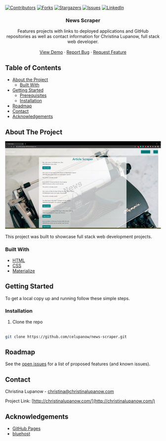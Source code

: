 <!-- PROJECT SHIELDS -->

[![Contributors][contributors-shield]][contributors-url] [![Forks][forks-shield]][forks-url] [![Stargazers][stars-shield]][stars-url] [![Issues][issues-shield]][issues-url] [![LinkedIn][linkedin-shield]][linkedin-url]

 
<h3 align="center">News Scraper</h3>
<p align="center">
Features projects with links to deployed applications and GitHub repositories as well as contact information for Christina Lupanow, full stack web developer.
<br />
<br />
<a href="https://celupanow.github.io/news-scraper">View Demo</a>
·
<a href="https://github.com/celupanow/news-scraper/issues">Report Bug</a>
·
<a href="https://github.com/celupanow/news-scraper/issues">Request Feature</a>

</p>

</p>
<!-- TABLE OF CONTENTS -->

## Table of Contents

* [About the Project](#about-the-project)
	* [Built With](#built-with)
* [Getting Started](#getting-started)
	* [Prerequisites](#prerequisites)
	* [Installation](#installation)
* [Roadmap](#roadmap)
* [Contact](#contact)
* [Acknowledgements](#acknowledgements)

 
<!-- ABOUT THE PROJECT -->

## About The Project
![News Scraper](./public/images/newscraper-pacific-journey.png "News Scraper")

This project was built to showcase full stack web development projects.

### Built With
* [HTML](https://developer.mozilla.org/en-US/docs/Learn/HTML)
* [CSS](https://developer.mozilla.org/en-US/docs/Web/CSS)
* [Materialize](https://materializecss.com/)

<!-- GETTING STARTED -->

## Getting Started
To get a local copy up and running follow these simple steps.
  
### Installation

1. Clone the repo

```sh

git clone https://github.com/celupanow/news-scraper.git

```

<!-- ROADMAP -->

## Roadmap

  

See the [open issues](https://github.com/celupanow/news-scraper/issues) for a list of proposed features (and known issues).

<!-- CONTACT -->

## Contact

  

Christina Lupanow - christina@christinalupanow.com

  

Project Link: [http://christinalupanow.com/](http://christinalupanow.com/)

<!-- ACKNOWLEDGEMENTS -->

## Acknowledgements

  

* [GitHub Pages](https://pages.github.com)
* [bluehost](https://bluehost.com)

<!-- MARKDOWN LINKS & IMAGES -->

<!-- https://www.markdownguide.org/basic-syntax/#reference-style-links -->

[contributors-shield]: https://img.shields.io/github/contributors/celupanow/news-scraper.svg?style=flat-square

[contributors-url]: https://github.com/celupanow/news-scraper/graphs/contributors

[forks-shield]: https://img.shields.io/github/forks/celupanow/news-scraper.svg?style=flat-square

[forks-url]: https://github.com/celupanow/news-scraper/network/members

[stars-shield]: https://img.shields.io/github/stars/celupanow/news-scraper.svg?style=flat-square

[stars-url]: https://github.com/celupanow/news-scraper/stargazers

[issues-shield]: https://img.shields.io/github/issues/celupanow/news-scraper.svg?style=flat-square

[issues-url]: https://github.com/celupanow/news-scraper/issues

[license-shield]: https://img.shields.io/github/license/celupanow/news-scraper.svg?style=flat-square

[license-url]: https://github.com/celupanow/news-scraper/blob/master/LICENSE.txt

[linkedin-shield]: https://img.shields.io/badge/-LinkedIn-black.svg?style=flat-square&logo=linkedin&colorB=555

[linkedin-url]: https://linkedin.com/in/celupanow

[product-screenshot]: images/screenshot.png
<!--stackedit_data:
eyJoaXN0b3J5IjpbMjEzNDM4MTk0MSwtNDQ0MjcyODI0XX0=
-->